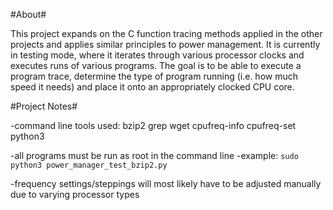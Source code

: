 #About#

This project expands on the C function tracing methods applied in the other projects and applies similar principles to power management. It is currently in testing mode, where it iterates through various processor clocks and executes runs of various programs. The goal is to be able to execute a program trace, determine the type of program running (i.e. how much speed it needs) and place it onto an appropriately clocked CPU core.



#Project Notes#

-command line tools used:
        bzip2
        grep
        wget
        cpufreq-info
        cpufreq-set
        python3

-all programs must be run as root in the command line
-example:
        ```sudo python3 power_manager_test_bzip2.py```

-frequency settings/steppings will most likely
 have to be adjusted manually due to varying processor types



